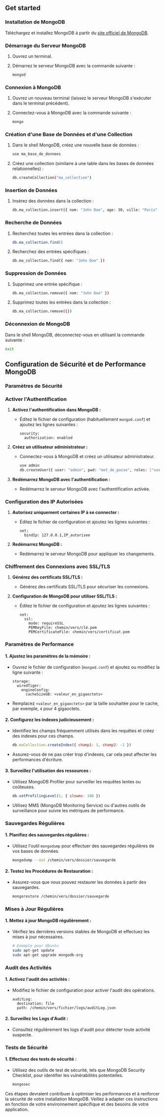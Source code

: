 ## Get started



### Installation de MongoDB

Téléchargez et installez MongoDB à partir du [site officiel de MongoDB](https://www.mongodb.com/try/download/community).

### Démarrage du Serveur MongoDB

1. Ouvrez un terminal.

2. Démarrez le serveur MongoDB avec la commande suivante :
   ```bash
   mongod
   ```

### Connexion à MongoDB

1. Ouvrez un nouveau terminal (laissez le serveur MongoDB s'exécuter dans le terminal précédent).

2. Connectez-vous à MongoDB avec la commande suivante :
   ```bash
   mongo
   ```

### Création d'une Base de Données et d'une Collection

1. Dans le shell MongoDB, créez une nouvelle base de données :
   ```bash
   use ma_base_de_donnees
   ```

2. Créez une collection (similaire à une table dans les bases de données relationnelles) :
   ```bash
   db.createCollection("ma_collection")
   ```

### Insertion de Données

1. Insérez des données dans la collection :
   ```bash
   db.ma_collection.insert({ nom: "John Doe", age: 30, ville: "Paris" })
   ```

### Recherche de Données

1. Recherchez toutes les entrées dans la collection :
   ```bash
   db.ma_collection.find()
   ```

2. Recherchez des entrées spécifiques :
   ```bash
   db.ma_collection.find({ nom: "John Doe" })
   ```

### Suppression de Données

1. Supprimez une entrée spécifique :
   ```bash
   db.ma_collection.remove({ nom: "John Doe" })
   ```

2. Supprimez toutes les entrées dans la collection :
   ```bash
   db.ma_collection.remove({})
   ```

### Déconnexion de MongoDB

Dans le shell MongoDB, déconnectez-vous en utilisant la commande suivante :
   ```bash
   exit
   ```

## Configuration de Sécurité et de Performance MongoDB

### Paramètres de Sécurité

### Activer l'Authentification

1. **Activez l'authentification dans MongoDB :**
   - Éditez le fichier de configuration (habituellement `mongod.conf`) et ajoutez les lignes suivantes :
     ```
     security:
       authorization: enabled
     ```

2. **Créez un utilisateur administrateur :**
   - Connectez-vous à MongoDB et créez un utilisateur administrateur.
     ```bash
     use admin
     db.createUser({ user: "admin", pwd: "mot_de_passe", roles: ["userAdminAnyDatabase"] })
     ```

3. **Redémarrez MongoDB avec l'authentification :**
   - Redémarrez le serveur MongoDB avec l'authentification activée.

### Configuration des IP Autorisées

1. **Autorisez uniquement certaines IP à se connecter :**
   - Éditez le fichier de configuration et ajoutez les lignes suivantes :
     ```
     net:
       bindIp: 127.0.0.1,IP_autorisee
     ```

2. **Redémarrez MongoDB :**
   - Redémarrez le serveur MongoDB pour appliquer les changements.

### Chiffrement des Connexions avec SSL/TLS

1. **Générez des certificats SSL/TLS :**
   - Générez des certificats SSL/TLS pour sécuriser les connexions.

2. **Configuration de MongoDB pour utiliser SSL/TLS :**
   - Éditez le fichier de configuration et ajoutez les lignes suivantes :
     ```
     net:
       ssl:
         mode: requireSSL
         PEMKeyFile: chemin/vers/clé.pem
         PEMCertificateFile: chemin/vers/certificat.pem
     ```
### Paramètres de Performance

#### 1. Ajustez les paramètres de la mémoire :

   - Ouvrez le fichier de configuration (`mongod.conf`) et ajoutez ou modifiez la ligne suivante :
     ```
     storage:
       wiredTiger:
         engineConfig:
           cacheSizeGB: <valeur_en_gigaoctets>
     ```
   - Remplacez `<valeur_en_gigaoctets>` par la taille souhaitée pour le cache, par exemple, `4` pour 4 gigaoctets.

#### 2. Configurez les indexes judicieusement :

   - Identifiez les champs fréquemment utilisés dans les requêtes et créez des indexes pour ces champs.
     ```javascript
     db.maCollection.createIndex({ champ1: 1, champ2: -1 })
     ```
   - Assurez-vous de ne pas créer trop d'indexes, car cela peut affecter les performances d'écriture.

#### 3. Surveillez l'utilisation des ressources :

   - Utilisez MongoDB Profiler pour surveiller les requêtes lentes ou coûteuses.
     ```javascript
     db.setProfilingLevel(1, { slowms: 100 })
     ```
   - Utilisez MMS (MongoDB Monitoring Service) ou d'autres outils de surveillance pour suivre les métriques de performance.

### Sauvegardes Régulières

#### 1. Planifiez des sauvegardes régulières :

   - Utilisez l'outil `mongodump` pour effectuer des sauvegardes régulières de vos bases de données.
     ```bash
     mongodump --out /chemin/vers/dossier/sauvegarde
     ```

#### 2. Testez les Procédures de Restauration :

   - Assurez-vous que vous pouvez restaurer les données à partir des sauvegardes.
     ```bash
     mongorestore /chemin/vers/dossier/sauvegarde
     ```

### Mises à Jour Régulières

#### 1. Mettez à jour MongoDB régulièrement :

   - Vérifiez les dernières versions stables de MongoDB et effectuez les mises à jour nécessaires.
     ```bash
     # Exemple pour Ubuntu
     sudo apt-get update
     sudo apt-get upgrade mongodb-org
     ```

### Audit des Activités

#### 1. Activez l'audit des activités :

   - Modifiez le fichier de configuration pour activer l'audit des opérations.
     ```
     auditLog:
       destination: file
       path: /chemin/vers/fichier/logs/auditLog.json
     ```

#### 2. Surveillez les Logs d'Audit :

   - Consultez régulièrement les logs d'audit pour détecter toute activité suspecte.

### Tests de Sécurité

#### 1. Effectuez des tests de sécurité :

   - Utilisez des outils de test de sécurité, tels que MongoDB Security Checklist, pour identifier les vulnérabilités potentielles.
     ```bash
     mongosec
     ```

Ces étapes devraient contribuer à optimiser les performances et à renforcer la sécurité de votre installation MongoDB. Veillez à adapter ces instructions en fonction de votre environnement spécifique et des besoins de votre application.



